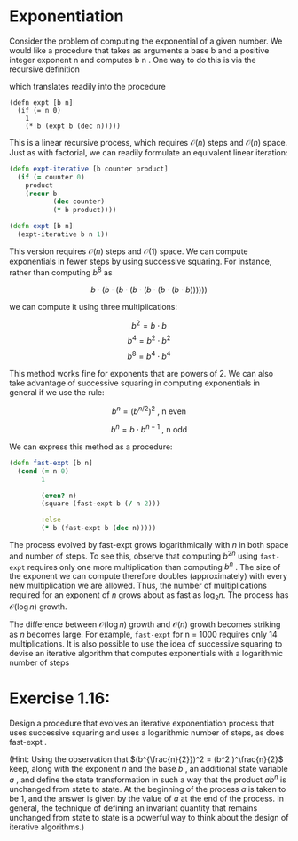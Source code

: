 # Exponentiation

Consider the problem of computing the exponential of a given number.
We would like a procedure that takes as arguments a base b and a
positive integer exponent n and computes b n . One way to do this is
via the recursive definition

which translates readily into the procedure

```
(defn expt [b n]
  (if (= n 0)
    1
    (* b (expt b (dec n)))))
```

This is a linear recursive process, which requires $\mathcal{O}(n)$
steps and $\mathcal{O}(n)$ space. Just as with factorial, we can
readily formulate an equivalent linear iteration:

```clojure
(defn expt-iterative [b counter product]
  (if (= counter 0)
    product
    (recur b
           (dec counter)
           (* b product))))

(defn expt [b n]
  (expt-iterative b n 1))
```

This version requires $\mathcal{O}(n)$ steps and $\mathcal{O}(1)$
space.  We can compute exponentials in fewer steps by using successive
squaring. For instance, rather than computing $b^8$ as

$$ b \cdot (b \cdot (b \cdot (b \cdot (b \cdot (b \cdot (b \cdot b)))))) $$

we can compute it using three multiplications:

$$ b^2 = b \cdot  b $$
$$ b^4 = b^2 \cdot b^2 $$
$$ b^8 = b^4 \cdot b^4 $$

This method works fine for exponents that are powers of 2. We can
also take advantage of successive squaring in computing exponentials
in general if we use the rule:

$$  b^n = (b^{n/2})^2 \text{ , n even } $$


$$  b^n = b \cdot b^{n-1} \text{ , n odd} $$

We can express this method as a procedure:

```clojure
(defn fast-expt [b n]
  (cond (= n 0)
        1

        (even? n)
        (square (fast-expt b (/ n 2)))

        :else
        (* b (fast-expt b (dec n)))))
```

The process evolved by fast-expt grows logarithmically with $n$ in
both space and number of steps. To see this, observe that computing
$b^{2n}$ using `fast-expt` requires only one more multiplication than
computing $b^n$ . The size of the exponent we can compute therefore
doubles (approximately) with every new multiplication we are
allowed. Thus, the number of multiplications required for an exponent
of $n$ grows about as fast as $\log_2 n$. The process has $\mathcal{O}(\log n)$
growth.

The difference between $\mathcal{O}(\log n)$ growth and
$\mathcal{O}(n)$ growth becomes striking as $n$ becomes large. For
example, `fast-expt` for n = 1000 requires only 14 multiplications. It
is also possible to use the idea of successive squaring to devise an
iterative algorithm that computes exponentials with a logarithmic
number of steps

# Exercise 1.16:

Design a procedure that evolves an iterative exponentiation process
that uses successive squaring and uses a logarithmic number of steps,
as does fast-expt .

(Hint: Using the observation that $(b^{\frac{n}{2}})^2 = (b^2
)^\frac{n}{2}$ keep, along with the exponent $n$ and the base $b$ ,
an additional state variable $a$ , and define the state transformation
in such a way that the product $ab^n$ is unchanged from state to
state. At the beginning of the process $a$ is taken to be $1$, and the
answer is given by the value of $a$ at the end of the process. In
general, the technique of defining an invariant quantity that remains
unchanged from state to state is a powerful way to think about the
design of iterative algorithms.)
